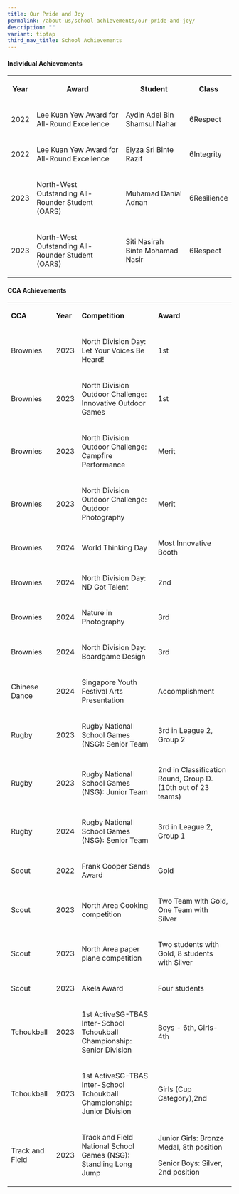 ```yaml
---
title: Our Pride and Joy
permalink: /about-us/school-achievements/our-pride-and-joy/
description: ""
variant: tiptap
third_nav_title: School Achievements
---
```

<h4><strong>Individual Achievements</strong></h4>
<table>
<tbody>
<tr>
<th rowspan="1" colspan="1">
<p>Year</p>
</th>
<th rowspan="1" colspan="1">
<p>Award</p>
</th>
<th rowspan="1" colspan="1">
<p>Student</p>
</th>
<th rowspan="1" colspan="1">
<p>Class</p>
</th>
</tr>
<tr>
<td rowspan="1" colspan="1">
<p>2022</p>
</td>
<td rowspan="1" colspan="1">
<p>Lee Kuan Yew Award for All-Round Excellence&nbsp;</p>
</td>
<td rowspan="1" colspan="1">
<p>Aydin Adel Bin Shamsul Nahar</p>
</td>
<td rowspan="1" colspan="1">
<p>6Respect</p>
</td>
</tr>
<tr>
<td rowspan="1" colspan="1">
<p>2022</p>
</td>
<td rowspan="1" colspan="1">
<p>Lee Kuan Yew Award for All-Round Excellence&nbsp;</p>
</td>
<td rowspan="1" colspan="1">
<p>Elyza Sri Binte Razif</p>
</td>
<td rowspan="1" colspan="1">
<p>6Integrity</p>
</td>
</tr>
<tr>
<td rowspan="1" colspan="1">
<p>2023</p>
</td>
<td rowspan="1" colspan="1">
<p>North-West Outstanding All-Rounder Student (OARS)</p>
</td>
<td rowspan="1" colspan="1">
<p>Muhamad Danial Adnan</p>
</td>
<td rowspan="1" colspan="1">
<p>6Resilience</p>
</td>
</tr>
<tr>
<td rowspan="1" colspan="1">
<p>2023</p>
</td>
<td rowspan="1" colspan="1">
<p>North-West Outstanding All-Rounder Student (OARS)</p>
<p></p>
</td>
<td rowspan="1" colspan="1">
<p>Siti Nasirah Binte Mohamad Nasir</p>
</td>
<td rowspan="1" colspan="1">
<p>6Respect</p>
</td>
</tr>
</tbody>
</table>
<p></p>
<h4><strong>CCA Achievements</strong></h4>
<table>
<tbody>
<tr>
<td rowspan="1" colspan="1">
<p><strong>CCA</strong>
</p>
</td>
<td rowspan="1" colspan="1">
<p><strong>Year</strong>
</p>
</td>
<td rowspan="1" colspan="1">
<p><strong>Competition</strong>
</p>
</td>
<td rowspan="1" colspan="1">
<p><strong>Award</strong>
</p>
</td>
</tr>
<tr>
<td rowspan="1" colspan="1">
<p>Brownies</p>
</td>
<td rowspan="1" colspan="1">
<p>2023</p>
</td>
<td rowspan="1" colspan="1">
<p>North Division Day: Let Your Voices Be Heard!</p>
</td>
<td rowspan="1" colspan="1">
<p>1st</p>
</td>
</tr>
<tr>
<td rowspan="1" colspan="1">
<p>Brownies</p>
</td>
<td rowspan="1" colspan="1">
<p>2023</p>
</td>
<td rowspan="1" colspan="1">
<p>North Division Outdoor Challenge: Innovative Outdoor Games</p>
</td>
<td rowspan="1" colspan="1">
<p>1st</p>
</td>
</tr>
<tr>
<td rowspan="1" colspan="1">
<p>Brownies</p>
</td>
<td rowspan="1" colspan="1">
<p>2023</p>
</td>
<td rowspan="1" colspan="1">
<p>North Division Outdoor Challenge: Campfire Performance</p>
</td>
<td rowspan="1" colspan="1">
<p>Merit</p>
</td>
</tr>
<tr>
<td rowspan="1" colspan="1">
<p>Brownies</p>
</td>
<td rowspan="1" colspan="1">
<p>2023</p>
</td>
<td rowspan="1" colspan="1">
<p>North Division Outdoor Challenge: Outdoor Photography</p>
</td>
<td rowspan="1" colspan="1">
<p>Merit</p>
</td>
</tr>
<tr>
<td rowspan="1" colspan="1">
<p>Brownies</p>
</td>
<td rowspan="1" colspan="1">
<p>2024</p>
</td>
<td rowspan="1" colspan="1">
<p>World Thinking Day</p>
</td>
<td rowspan="1" colspan="1">
<p>Most Innovative Booth</p>
</td>
</tr>
<tr>
<td rowspan="1" colspan="1">
<p>Brownies</p>
</td>
<td rowspan="1" colspan="1">
<p>2024</p>
</td>
<td rowspan="1" colspan="1">
<p>North Division Day: ND Got Talent</p>
</td>
<td rowspan="1" colspan="1">
<p>2nd</p>
</td>
</tr>
<tr>
<td rowspan="1" colspan="1">
<p>Brownies</p>
</td>
<td rowspan="1" colspan="1">
<p>2024</p>
</td>
<td rowspan="1" colspan="1">
<p>Nature in Photography</p>
</td>
<td rowspan="1" colspan="1">
<p>3rd</p>
</td>
</tr>
<tr>
<td rowspan="1" colspan="1">
<p>Brownies</p>
</td>
<td rowspan="1" colspan="1">
<p>2024</p>
</td>
<td rowspan="1" colspan="1">
<p>North Division Day: Boardgame Design</p>
</td>
<td rowspan="1" colspan="1">
<p>3rd</p>
</td>
</tr>
<tr>
<td rowspan="1" colspan="1">
<p>Chinese Dance</p>
</td>
<td rowspan="1" colspan="1">
<p>2024</p>
</td>
<td rowspan="1" colspan="1">
<p>Singapore Youth Festival Arts Presentation</p>
</td>
<td rowspan="1" colspan="1">
<p>Accomplishment</p>
</td>
</tr>
<tr>
<td rowspan="1" colspan="1">
<p>Rugby</p>
</td>
<td rowspan="1" colspan="1">
<p>2023</p>
</td>
<td rowspan="1" colspan="1">
<p>Rugby National School Games (NSG): Senior Team</p>
</td>
<td rowspan="1" colspan="1">
<p>3rd in League 2, Group 2</p>
</td>
</tr>
<tr>
<td rowspan="1" colspan="1">
<p>Rugby</p>
</td>
<td rowspan="1" colspan="1">
<p>2023</p>
</td>
<td rowspan="1" colspan="1">
<p>Rugby National School Games (NSG): Junior Team</p>
</td>
<td rowspan="1" colspan="1">
<p>2nd in Classification Round, Group D. (10th out of 23 teams)</p>
</td>
</tr>
<tr>
<td rowspan="1" colspan="1">
<p>Rugby</p>
</td>
<td rowspan="1" colspan="1">
<p>2024</p>
</td>
<td rowspan="1" colspan="1">
<p>Rugby National School Games (NSG): Senior Team</p>
</td>
<td rowspan="1" colspan="1">
<p>3rd in League 2, Group 1</p>
</td>
</tr>
<tr>
<td rowspan="1" colspan="1">
<p>Scout</p>
</td>
<td rowspan="1" colspan="1">
<p>2022</p>
</td>
<td rowspan="1" colspan="1">
<p>Frank Cooper Sands Award</p>
</td>
<td rowspan="1" colspan="1">
<p>Gold&nbsp;</p>
</td>
</tr>
<tr>
<td rowspan="1" colspan="1">
<p>Scout</p>
</td>
<td rowspan="1" colspan="1">
<p>2023</p>
</td>
<td rowspan="1" colspan="1">
<p>North Area Cooking competition</p>
</td>
<td rowspan="1" colspan="1">
<p>Two Team with Gold, One Team with Silver</p>
</td>
</tr>
<tr>
<td rowspan="1" colspan="1">
<p>Scout</p>
</td>
<td rowspan="1" colspan="1">
<p>2023</p>
</td>
<td rowspan="1" colspan="1">
<p>North Area paper plane competition&nbsp;</p>
</td>
<td rowspan="1" colspan="1">
<p>Two students with Gold, 8 students with Silver</p>
</td>
</tr>
<tr>
<td rowspan="1" colspan="1">
<p>Scout</p>
</td>
<td rowspan="1" colspan="1">
<p>2023</p>
</td>
<td rowspan="1" colspan="1">
<p>Akela Award</p>
</td>
<td rowspan="1" colspan="1">
<p>Four students&nbsp;</p>
</td>
</tr>
<tr>
<td rowspan="1" colspan="1">
<p>Tchoukball</p>
</td>
<td rowspan="1" colspan="1">
<p>2023</p>
</td>
<td rowspan="1" colspan="1">
<p>1st ActiveSG-TBAS Inter-School Tchoukball Championship: Senior Division</p>
</td>
<td rowspan="1" colspan="1">
<p>Boys - 6th, Girls- 4th</p>
</td>
</tr>
<tr>
<td rowspan="1" colspan="1">
<p>Tchoukball</p>
</td>
<td rowspan="1" colspan="1">
<p>2023</p>
</td>
<td rowspan="1" colspan="1">
<p>1st ActiveSG-TBAS Inter-School Tchoukball Championship: Junior Division</p>
</td>
<td rowspan="1" colspan="1">
<p>Girls (Cup Category),2nd&nbsp;</p>
</td>
</tr>
<tr>
<td rowspan="1" colspan="1">
<p>Track and Field</p>
</td>
<td rowspan="1" colspan="1">
<p>2023</p>
</td>
<td rowspan="1" colspan="1">
<p>Track and Field National School Games (NSG): Standling Long Jump</p>
</td>
<td rowspan="1" colspan="1">
<p>Junior Girls: Bronze Medal, 8th position</p>
<p>Senior Boys: Silver, 2nd position</p>
</td>
</tr>
</tbody>
</table>
<p></p>